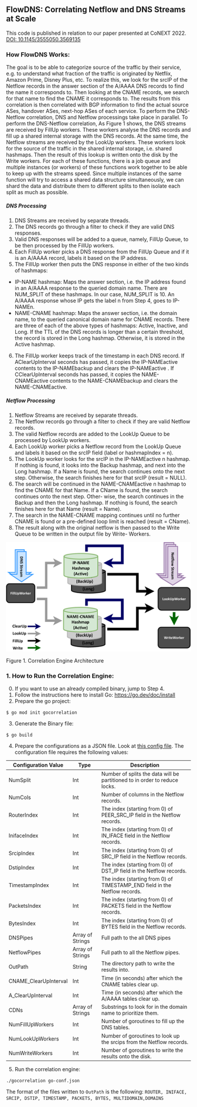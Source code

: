 ## FlowDNS: Correlating Netflow and DNS Streams at Scale
This code is published in relation to our paper presented at CoNEXT 2022. [DOI: 10.1145/3555050.3569135](https://doi.org/10.1145/3555050.3569135)

### How FlowDNS Works:

The goal is to be able to categorize source of the traffic by their service, e.g. to understand what fraction of the traffic is originated by Netflix, Amazon Prime, Disney Plus, etc.
To realize this, we look for the srcIP of the Netflow records in the answer section of the A/AAAA DNS records to find the name it corresponds to.
Then looking at the CNAME records, we search for that name to find the CNAME it corresponds to. 
The results from this correlation is then correlated with BGP information to find the actual source ASes, handover ASes, next-hop ASes of each service. 
To perform the DNS-Netflow correlation, DNS and Netflow processings take place in parallel. 
To perform the DNS-Netflow correlation, As Figure 1 shows, the DNS streams are received by FillUp workers. 
These workers analyse the DNS records and fill up a shared internal storage with the DNS records. 
At the same time, the Netflow streams are received by the LookUp workers. 
These workers look for the source of the traffic in the shared internal storage, i.e. shared hashmaps.
Then the result of this lookup is written onto the disk by the Write workers.
For each of these functions, there is a job queue and multiple instances (or workers) of these functions work together to be able to keep up with the streams speed. 
Since multiple instances of the same function will try to access a shared data structure simultaneously, we can shard the data and distribute them to different splits to then isolate each split as much as possible. 

##### DNS Processing
1. DNS Streams are received by separate threads.
2. The DNS records go through a filter to check if they are valid DNS responses.
3. Valid DNS responses will be added to a queue, namely, FillUp Queue, to be then processed by the FillUp workers.
4. Each FillUp worker picks a DNS response from the FillUp Queue and if it is an A/AAAA record, labels it based on the IP address.
5. The FillUp worker then puts the DNS response in either of
the two kinds of hashmaps:
  - IP-NAME hashmap: Maps the answer section, i.e. the IP address found in an A/AAAA response to the queried domain name. 
There are NUM_SPLIT of these hashmaps. 
In our case, NUM_SPLIT is 10. An A/AAAA response whose IP gets the label n from Step 4, goes to IP-NAMEn.
  - NAME-CNAME hashmap: Maps the answer section, i.e. the domain name, to the queried canonical domain name for CNAME records.
There are three of each of the above types of hashmaps: Active, Inactive, and Long.
If the TTL of the DNS records is longer than a certain threshold, the record is stored in the Long hashmap. Otherwise, it is stored in the Active hashmap.
6. The FillUp worker keeps track of the timestamp in each DNS record. 
If AClearUpInterval seconds has passed, it copies the IP-NAMEactive contents to the IP-NAMEbackup and clears
the IP-NAMEactive . 
If CClearUpInterval seconds has passed, it copies the NAME-CNAMEactive contents to the NAME-CNAMEbackup and clears the NAME-CNAMEactive.

##### Netflow Processing
1. Netflow Streams are received by separate threads.
2. The Netflow records go through a filter to check if they are
valid Netflow records.
3. The valid Netflow records are added to the LookUp Queue
to be processed by LookUp workers.
4. Each LookUp worker picks a Netflow record from the LookUp
Queue and labels it based on the srcIP field (label or hashmapIndex = n).
5. The LookUp worker looks for the srcIP in the IP-NAMEactive n
hashmap. If nothing is found, it looks into the Backup hashmap,
and next into the Long hashmap. If a Name is found, the
search continues onto the next step. Otherwise, the search
finishes here for that srcIP (result = NULL).
6. The search will be continued in the NAME-CNAMEactive n
hashmap to find the CNAME for that Name. If a CName
is found, the search continues onto the next step. Other-
wise, the search continues in the Backup and then the Long
hashmap. If nothing is found, the search finishes here for
that Name (result = Name).
7. The search in the NAME-CNAME mapping continues until
no further CNAME is found or a pre-defined loop limit is
reached (result = CName).
8. The result along with the original netflow is then passed to
the Write Queue to be written in the output file by Write-
Workers.


<img src="CorrelationArchitecture.png" alt="Figure 1" width="700"/>

Figure 1. Correlation Engine Architecture

### 1. How to Run the Correlation Engine:

0. If you want to use an already compiled binary, jump to Step 4. 
1. Follow the instructions here to install Go: https://go.dev/doc/install
2. Prepare the go project:
```
$ go mod init gocorrelation
```
3. Generate the Binary file:
```
$ go build
```
4. Prepare the configurations as a JSON file. Look at [this config file](https://github.com/maganiss/FlowDNS/blob/master/go-conf.json).
The configuration file requires the following values:

| Configuration Value | Type | Description
| - | - | - 
| NumSplit | Int | Number of splits the data will be partitioned to in order to reduce locks. 
| NumCols | Int | Number of columns in the Netflow records.
| RouterIndex | Int | The index (starting from 0) of PEER_SRC_IP field in the Netflow records.
| InifaceIndex | Int | The index (starting from 0) of IN_IFACE field in the Netflow records.
| SrcipIndex | Int | The index (starting from 0) of SRC_IP field in the Netflow records.
| DstipIndex | Int | The index (starting from 0) of DST_IP field in the Netflow records.
| TimestampIndex | Int | The index (starting from 0) of TIMESTAMP_END field in the Netflow records.
| PacketsIndex | Int | The index (starting from 0) of PACKETS field in the Netflow records.
| BytesIndex | Int | The index (starting from 0) of BYTES field in the Netflow records.
| DNSPipes | Array of Strings | Full path to the all DNS pipes
| NetflowPipes | Array of Strings | Full path to all the Netflow pipes.
| OutPath | String | The directory path to write the results into.
| CNAME_ClearUpInterval | Int | Time (in seconds) after which the CNAME tables clear up.
| A_ClearUpInterval | Int | Time (in seconds) after which the A/AAAA tables clear up.
| CDNs | Array of Strings | Substrings to look for in the domain name to prioritize them.
| NumFillUpWorkers | Int | Number of goroutines to fill up the DNS tables.
| NumLookUpWorkers | Int | Number of goroutines to look up the srcips from the Netflow records.
| NumWriteWorkers | Int | Number of goroutines to write the results onto the disk.


5. Run the correlation engine:

```
./gocorrelation go-conf.json

```
The format of the files written to `OutPath` is the following:
`ROUTER, INIFACE, SRCIP, DSTIP, TIMESTAMP, PACKETS, BYTES, MULTIDOMAIN,DOMAINS`

